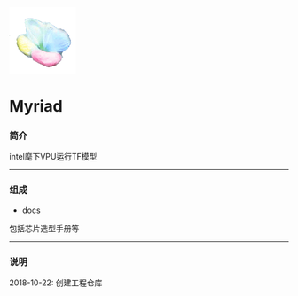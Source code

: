 ﻿[![sites](docs/tfzoo.png)](http://www.tfzoo.com)

# Myriad

### 简介

intel麾下VPU运行TF模型

---

### 组成

- docs

包括芯片选型手册等


---

### 说明

2018-10-22: 创建工程仓库

